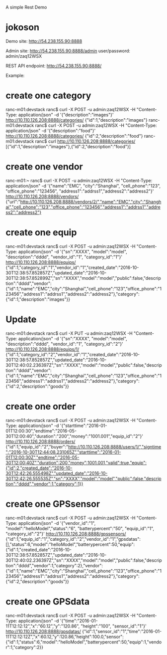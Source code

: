 A simple Rest Demo
# jokoson

Demo site: http://54.238.155.90:8888

Admin site: http://54.238.155.90:8888/admin
user/password: admin/zaq12WSX

REST API endpoint:
http://54.238.155.90:8888/

Example:


# create one category
ranc-m01:devstack ranc$ curl -X POST -u admin:zaq12WSX  -H "Content-Type: application/json" -d '{"description":"images"}' http://10.110.126.208:8888/categories/
{"id":1,"description":"images"}
ranc-m01:devstack ranc$ curl -X POST -u admin:zaq12WSX  -H "Content-Type: application/json" -d '{"description":"food"}' http://10.110.126.208:8888/categories/
{"id":2,"description":"food"}
ranc-m01:devstack ranc$ curl http://10.110.126.208:8888/categories/
[{"id":1,"description":"images"},{"id":2,"description":"food"}]


# create one vendor
ranc-m01:~ ranc$ curl -X POST -u admin:zaq12WSX  -H "Content-Type: application/json"  -d '{"name":"EMC", "city":"Shanghai", "cell_phone":"123", "office_phone":"123456", "address1":"addrss1","address2":"address2"}' http://10.110.126.208:8888/vendors/
{"url":"http://10.110.126.208:8888/vendors/2/","name":"EMC","city":"Shanghai","cell_phone":"123","office_phone":"123456","address1":"addrss1","address2":"address2"}

# create one equip
ranc-m01:devstack ranc$ curl -X POST -u admin:zaq12WSX  -H "Content-Type: application/json" -d '{"sn":"XXXX", "model":"model", "description":"dddd", "vendor_id":"1", "category_id":"1"}' http://10.110.126.208:8888/equips/
{"id":1,"category_id":"1","vendor_id":"1","created_date":"2016-10-30T12:38:57.852857Z","updated_date":"2016-10-30T12:38:57.852899Z","sn":"XXXX","model":"model","public":false,"description":"dddd","vendor":{"id":1,"name":"EMC","city":"Shanghai","cell_phone":"123","office_phone":"123456","address1":"addrss1","address2":"address2"},"category":{"id":1,"description":"images"}}
# Update
ranc-m01:devstack ranc$ curl -X PUT -u admin:zaq12WSX  -H "Content-Type: application/json" -d '{"sn":"XXXX", "model":"model", "description":"dddd", "vendor_id":"1", "category_id":"2"}' http://10.110.126.208:8888/equips/1/
{"id":1,"category_id":"2","vendor_id":"1","created_date":"2016-10-30T12:38:57.852857Z","updated_date":"2016-10-30T12:40:02.236397Z","sn":"XXXX","model":"model","public":false,"description":"dddd","vendor":{"id":1,"name":"EMC","city":"Shanghai","cell_phone":"123","office_phone":"123456","address1":"addrss1","address2":"address2"},"category":{"id":2,"description":"goods"}}

# create one order
ranc-m01:devstack ranc$ curl -X POST -u admin:zaq12WSX  -H "Content-Type: application/json" -d '{"starttime":"2016-01-01T12:00:30","endtime":"2016-05-30T12:00:40","duration":"200","money":"1001.001","equip_id":"2"}'  http://10.110.126.208:8888/orders/
{"id":1,"equip_id":"2","buyer":"http://10.110.126.208:8888/users/1/","signtime":"2016-10-30T12:44:08.231065Z","starttime":"2016-01-01T12:00:30Z","endtime":"2016-05-30T12:00:40Z","duration":200,"money":1001.001,"valid":true,"equip":{"id":2,"created_date":"2016-10-30T12:42:26.555498Z","updated_date":"2016-10-30T12:42:26.555535Z","sn":"XXXX","model":"model","public":false,"description":"dddd","vendor":1,"category":1}}


# create one GPSsensor
ranc-m01:devstack ranc$ curl -X POST -u admin:zaq12WSX  -H "Content-Type: application/json" -d '{"vendor_id":"1", "model":"helloModel","status":"6", "batterypercent":"50", "equip_id":"1", "category_id":"2"}' http://10.110.126.208:8888/gpssensors/
{"id":1,"equip_id":"1","category_id":"2","vendor_id":"1","gpsdatas":[],"status":6,"model":"helloModel","batterypercent":50,"equip":{"id":1,"created_date":"2016-10-30T12:38:57.852857Z","updated_date":"2016-10-30T12:40:02.236397Z","sn":"XXXX","model":"model","public":false,"description":"dddd","vendor":1,"category":2},"vendor":{"id":1,"name":"EMC","city":"Shanghai","cell_phone":"123","office_phone":"123456","address1":"addrss1","address2":"address2"},"category":{"id":2,"description":"goods"}}


# create one GPSdata
ranc-m01:devstack ranc$ curl -X POST -u admin:zaq12WSX  -H "Content-Type: application/json" -d '{"time":"2016-01-11T12:12:12","x":"60.12","y":"120.86", "height":"100", "sensor_id":"1"}' http://10.110.126.208:8888/gpsdatas/
{"id":1,"sensor_id":"1","time":"2016-01-11T12:12:12Z","x":60.12,"y":120.86,"height":100.0,"sensor":{"id":1,"status":6,"model":"helloModel","batterypercent":50,"equip":1,"vendor":1,"category":2}}


